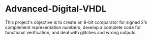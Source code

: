 # Advanced-Digital-VHDL
 
This project's objective is to create an 8-bit comparator for signed 2's complement representation numbers, develop a complete code for functional verification, and deal with glitches and wrong outputs.
